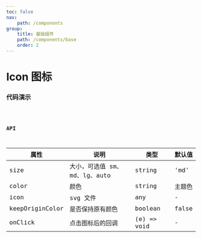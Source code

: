 ```yaml
---
toc: false
nav:
    path: /components
group:
    title: 基础组件
    path: /components/base
    order: 2
---
```


# Icon 图标

### 代码演示

<code src="./demo/index.tsx" />

### API

| 属性            | 说明                          | 类型        | 默认值 |
| --------------- | ----------------------------- | ----------- | ------ |
| size            | 大小，可选值 sm、md、lg、auto | string      | 'md'   |
| color           | 颜色                          | string      | 主题色 |
| icon            | svg 文件                      | any         | -      |
| keepOriginColor | 是否保持原有颜色              | boolean     | false  |
| onClick         | 点击图标后的回调              | (e) => void | -      |
